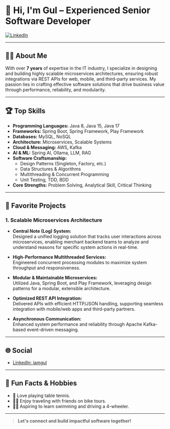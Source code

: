 # 👋 Hi, I'm Gul – Experienced Senior Software Developer

[![LinkedIn](https://img.shields.io/badge/LinkedIn-Connect-blue?logo=linkedin)](https://www.linkedin.com/in/iamgul/)

---

## 👨‍💻 About Me

With over **7 years** of expertise in the IT industry, I specialize in designing and building highly scalable microservices architectures, ensuring robust integrations via REST APIs for web, mobile, and third-party services. My passion lies in crafting effective software solutions that drive business value through performance, reliability, and modularity.

---

## 🏆 Top Skills

- **Programming Languages:** Java 8, Java 15, Java 17
- **Frameworks:** Spring Boot, Spring Framework, Play Framework
- **Databases:** MySQL, NoSQL
- **Architecture:** Microservices, Scalable Systems
- **Cloud & Messaging:** AWS, Kafka
- **AI & ML:** Spring AI, Ollama, LLM, RAG
- **Software Craftsmanship:** 
  - Design Patterns (Singleton, Factory, etc.)
  - Data Structures & Algorithms
  - Multithreading & Concurrent Programming
  - Unit Testing, TDD, BDD
- **Core Strengths:** Problem Solving, Analytical Skill, Critical Thinking

---

## 🚀 Favorite Projects

### 1. Scalable Microservices Architecture

- **Central Note (Log) System:**  
  Designed a unified logging solution that tracks user interactions across microservices, enabling merchant backend teams to analyze and understand reasons for specific system actions in real-time.

- **High-Performance Multithreaded Services:**  
  Engineered concurrent processing modules to maximize system throughput and responsiveness.

- **Modular & Maintainable Microservices:**  
  Utilized Java, Spring Boot, and Play Framework, leveraging design patterns for a modular, extensible architecture.

- **Optimized REST API Integration:**  
  Delivered APIs with efficient HTTP/JSON handling, supporting seamless integration with mobile/web apps and third-party partners.

- **Asynchronous Communication:**  
  Enhanced system performance and reliability through Apache Kafka-based event-driven messaging.

---

## 🌐 Social

- [LinkedIn: iamgul](https://www.linkedin.com/in/iamgul/)

---

## 🎉 Fun Facts & Hobbies

- 🏓 Love playing table tennis.
- 🚴‍♂️ Enjoy traveling with friends on bike tours.
- 🏊‍♂️ Aspiring to learn swimming and driving a 4-wheeler.

---

> **Let's connect and build impactful software together!**